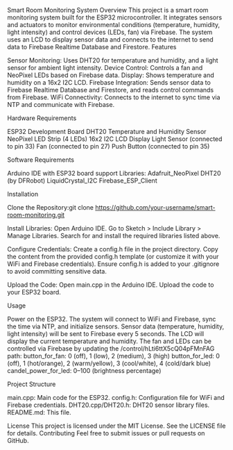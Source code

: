 Smart Room Monitoring System
Overview
This project is a smart room monitoring system built for the ESP32 microcontroller. It integrates sensors and actuators to monitor environmental conditions (temperature, humidity, light intensity) and control devices (LEDs, fan) via Firebase. The system uses an LCD to display sensor data and connects to the internet to send data to Firebase Realtime Database and Firestore.
Features

Sensor Monitoring: Uses DHT20 for temperature and humidity, and a light sensor for ambient light intensity.
Device Control: Controls a fan and NeoPixel LEDs based on Firebase data.
Display: Shows temperature and humidity on a 16x2 I2C LCD.
Firebase Integration: Sends sensor data to Firebase Realtime Database and Firestore, and reads control commands from Firebase.
WiFi Connectivity: Connects to the internet to sync time via NTP and communicate with Firebase.

Hardware Requirements

ESP32 Development Board
DHT20 Temperature and Humidity Sensor
NeoPixel LED Strip (4 LEDs)
16x2 I2C LCD Display
Light Sensor (connected to pin 33)
Fan (connected to pin 27)
Push Button (connected to pin 35)

Software Requirements

Arduino IDE with ESP32 board support
Libraries:
Adafruit_NeoPixel
DHT20 (by DFRobot)
LiquidCrystal_I2C
Firebase_ESP_Client



Installation

Clone the Repository:git clone https://github.com/your-username/smart-room-monitoring.git


Install Libraries:
Open Arduino IDE.
Go to Sketch > Include Library > Manage Libraries.
Search for and install the required libraries listed above.


Configure Credentials:
Create a config.h file in the project directory.
Copy the content from the provided config.h template (or customize it with your WiFi and Firebase credentials).
Ensure config.h is added to your .gitignore to avoid committing sensitive data.


Upload the Code:
Open main.cpp in the Arduino IDE.
Upload the code to your ESP32 board.



Usage

Power on the ESP32.
The system will connect to WiFi and Firebase, sync the time via NTP, and initialize sensors.
Sensor data (temperature, humidity, light intensity) will be sent to Firebase every 5 seconds.
The LCD will display the current temperature and humidity.
The fan and LEDs can be controlled via Firebase by updating the /control/hLti6ttX5cQ04pFMnFAG path:
button_for_fan: 0 (off), 1 (low), 2 (medium), 3 (high)
button_for_led: 0 (off), 1 (hot/orange), 2 (warm/yellow), 3 (cool/white), 4 (cold/dark blue)
candel_power_for_led: 0–100 (brightness percentage)



Project Structure

main.cpp: Main code for the ESP32.
config.h: Configuration file for WiFi and Firebase credentials.
DHT20.cpp/DHT20.h: DHT20 sensor library files.
README.md: This file.

License
This project is licensed under the MIT License. See the LICENSE file for details.
Contributing
Feel free to submit issues or pull requests on GitHub.
